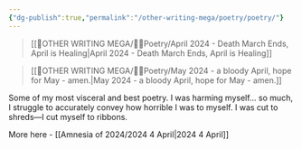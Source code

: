 ```yaml
---
{"dg-publish":true,"permalink":"/other-writing-mega/poetry/poetry/"}
---
```


>[[👼OTHER WRITING MEGA/👩‍🎤Poetry/April 2024 - Death March Ends, April is Healing\|April 2024 - Death March Ends, April is Healing]]

>[[👼OTHER WRITING MEGA/👩‍🎤Poetry/May 2024 - a bloody April, hope for May - amen.\|May 2024 - a bloody April, hope for May - amen.]]

Some of my most visceral and best poetry. I was harming myself… so much, I struggle to accurately convey how horrible I was to myself. I was cut to shreds—I cut myself to ribbons. 

More here - [[Amnesia of 2024/2024 4 April\|2024 4 April]]